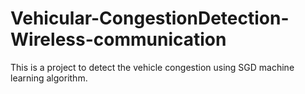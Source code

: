 # Vehicular-CongestionDetection-Wireless-communication
This is a project to detect the vehicle congestion using SGD machine learning algorithm.
